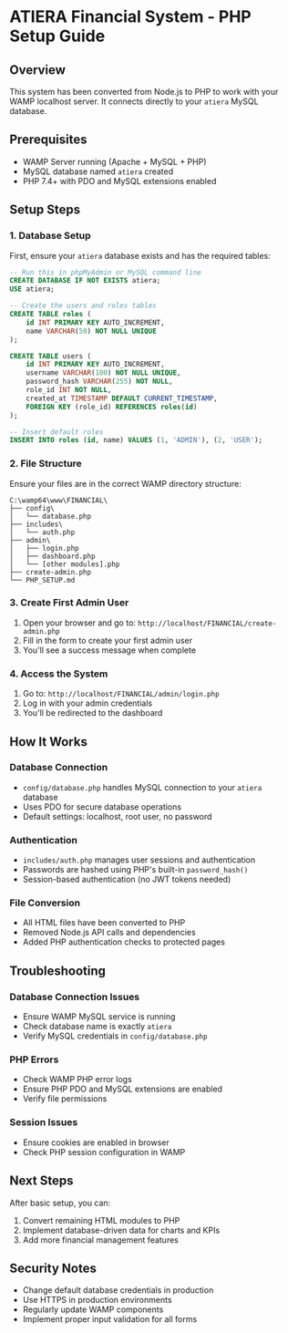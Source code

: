 # ATIERA Financial System - PHP Setup Guide

## Overview
This system has been converted from Node.js to PHP to work with your WAMP localhost server. It connects directly to your `atiera` MySQL database.

## Prerequisites
- WAMP Server running (Apache + MySQL + PHP)
- MySQL database named `atiera` created
- PHP 7.4+ with PDO and MySQL extensions enabled

## Setup Steps

### 1. Database Setup
First, ensure your `atiera` database exists and has the required tables:

```sql
-- Run this in phpMyAdmin or MySQL command line
CREATE DATABASE IF NOT EXISTS atiera;
USE atiera;

-- Create the users and roles tables
CREATE TABLE roles (
    id INT PRIMARY KEY AUTO_INCREMENT,
    name VARCHAR(50) NOT NULL UNIQUE
);

CREATE TABLE users (
    id INT PRIMARY KEY AUTO_INCREMENT,
    username VARCHAR(100) NOT NULL UNIQUE,
    password_hash VARCHAR(255) NOT NULL,
    role_id INT NOT NULL,
    created_at TIMESTAMP DEFAULT CURRENT_TIMESTAMP,
    FOREIGN KEY (role_id) REFERENCES roles(id)
);

-- Insert default roles
INSERT INTO roles (id, name) VALUES (1, 'ADMIN'), (2, 'USER');
```

### 2. File Structure
Ensure your files are in the correct WAMP directory structure:
```
C:\wamp64\www\FINANCIAL\
├── config\
│   └── database.php
├── includes\
│   └── auth.php
├── admin\
│   ├── login.php
│   ├── dashboard.php
│   └── [other modules].php
├── create-admin.php
└── PHP_SETUP.md
```

### 3. Create First Admin User
1. Open your browser and go to: `http://localhost/FINANCIAL/create-admin.php`
2. Fill in the form to create your first admin user
3. You'll see a success message when complete

### 4. Access the System
1. Go to: `http://localhost/FINANCIAL/admin/login.php`
2. Log in with your admin credentials
3. You'll be redirected to the dashboard

## How It Works

### Database Connection
- `config/database.php` handles MySQL connection to your `atiera` database
- Uses PDO for secure database operations
- Default settings: localhost, root user, no password

### Authentication
- `includes/auth.php` manages user sessions and authentication
- Passwords are hashed using PHP's built-in `password_hash()`
- Session-based authentication (no JWT tokens needed)

### File Conversion
- All HTML files have been converted to PHP
- Removed Node.js API calls and dependencies
- Added PHP authentication checks to protected pages

## Troubleshooting

### Database Connection Issues
- Ensure WAMP MySQL service is running
- Check database name is exactly `atiera`
- Verify MySQL credentials in `config/database.php`

### PHP Errors
- Check WAMP PHP error logs
- Ensure PHP PDO and MySQL extensions are enabled
- Verify file permissions

### Session Issues
- Ensure cookies are enabled in browser
- Check PHP session configuration in WAMP

## Next Steps
After basic setup, you can:
1. Convert remaining HTML modules to PHP
2. Implement database-driven data for charts and KPIs
3. Add more financial management features

## Security Notes
- Change default database credentials in production
- Use HTTPS in production environments
- Regularly update WAMP components
- Implement proper input validation for all forms
